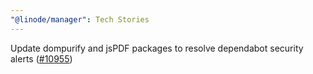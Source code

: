 ```yaml
---
"@linode/manager": Tech Stories
---
```


Update dompurify and jsPDF packages to resolve dependabot security alerts ([#10955](https://github.com/linode/manager/pull/10955))
